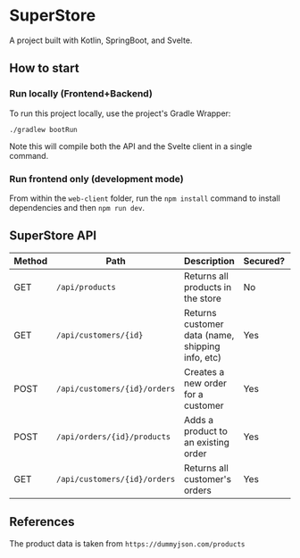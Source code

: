# SuperStore

A project built with Kotlin, SpringBoot, and Svelte.

## How to start

### Run locally (Frontend+Backend)

To run this project locally, use the project's Gradle Wrapper:

```
./gradlew bootRun
```

Note this will compile both the API and the Svelte client in a single command.

### Run frontend only (development mode)

From within the `web-client` folder, run the `npm install` command to install dependencies and then `npm run dev`.

## SuperStore API

| Method | Path                         | Description                                      | Secured? | Implemented? |
|--------|------------------------------|--------------------------------------------------|----------|--------------|
| GET    | `/api/products`              | Returns all products in the store                | No       | ✅            |
| GET    | `/api/customers/{id}`        | Returns customer data (name, shipping info, etc) | Yes      | ✅            |
| POST   | `/api/customers/{id}/orders` | Creates a new order for a customer               | Yes      | ❌            |
| POST   | `/api/orders/{id}/products`  | Adds a product to an existing order              | Yes      | ❌            |
| GET    | `/api/customers/{id}/orders` | Returns all customer's orders                    | Yes      | ❌            |

## References

The product data is taken from `https://dummyjson.com/products`